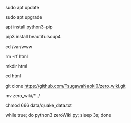 sudo apt update

sudo apt upgrade

apt install python3-pip

pip3 install beautifulsoup4

cd /var/www

rm -rf html

mkdir html

cd html

git clone https://github.com/TsugawaNaoki0/zero_wiki.git

mv zero_wiki/* ./

chmod 666 data/quake_data.txt

while true; do python3 zeroWiki.py; sleep 3s; done
